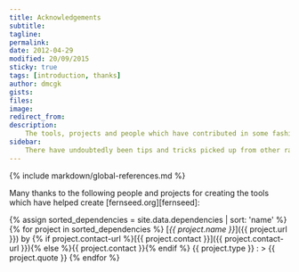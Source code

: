 ```yaml
---
title: Acknowledgements
subtitle: 
tagline: 
permalink: 
date: 2012-04-29 
modified: 20/09/2015
sticky: true
tags: [introduction, thanks]
author: dmcgk
gists: 
files: 
image: 
redirect_from: 
description:
    The tools, projects and people which have contributed in some fashion to the construction of fernseed.org.
sidebar:
    There have undoubtedly been tips and tricks picked up from other random sources over time that I've forgotten to mention here. If I'm using something of yours without due credit, let me know (@dmcgk).
---
```


<!-- Includes -->

{% include markdown/global-references.md %}

<!-- Content -->

Many thanks to the following people and projects for creating the tools which have helped create [fernseed.org][fernseed]:

{% assign sorted_dependencies = site.data.dependencies | sort: 'name' %}
{% for project in sorted_dependencies %}
<a name="{{ project.name }}"></a>
[*{{ project.name }}*]({{ project.url }}) by {% if project.contact-url %}[{{ project.contact }}]({{ project.contact-url }}){% else %}{{ project.contact }}{% endif %} <span class="project-type">{{ project.type }}</span>
: > {{ project.quote }} 
{% endfor %}

<!-- Notes -->


